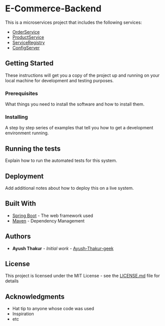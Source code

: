 # E-Commerce-Backend

This is a microservices project that includes the following services:

- [OrderService](https://github.com/Ayush-Thakur-geek/Order-Service-Backend)
- [ProductService](https://github.com/Ayush-Thakur-geek/Product-Service-Backend)
- [ServiceRegistry](https://github.com/Ayush-Thakur-geek/Service-Registry)
- [ConfigServer](https://github.com/Ayush-Thakur-geek/Configuration--Config-Server)

## Getting Started

These instructions will get you a copy of the project up and running on your local machine for development and testing purposes.

### Prerequisites

What things you need to install the software and how to install them.

### Installing

A step by step series of examples that tell you how to get a development environment running.

## Running the tests

Explain how to run the automated tests for this system.

## Deployment

Add additional notes about how to deploy this on a live system.

## Built With

* [Spring Boot](https://spring.io/projects/spring-boot) - The web framework used
* [Maven](https://maven.apache.org/) - Dependency Management

## Authors

* **Ayush Thakur** - *Initial work* - [Ayush-Thakur-geek](https://github.com/Ayush-Thakur-geek)

## License

This project is licensed under the MIT License - see the [LICENSE.md](LICENSE.md) file for details

## Acknowledgments

* Hat tip to anyone whose code was used
* Inspiration
* etc

